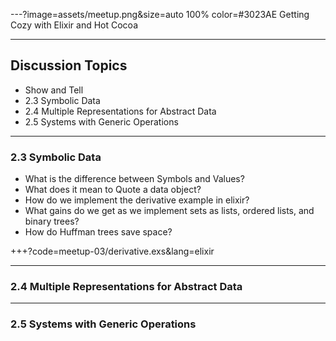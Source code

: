 ---?image=assets/meetup.png&size=auto 100% color=#3023AE
Getting Cozy with Elixir and Hot Cocoa

---
## Discussion Topics
- Show and Tell
- 2.3 Symbolic Data
- 2.4 Multiple Representations for Abstract Data
- 2.5 Systems with Generic Operations

---
### 2.3 Symbolic Data
- What is the difference between Symbols and Values?
- What does it mean to Quote a data object?
- How do we implement the derivative example in elixir?
- What gains do we get as we implement sets as lists, ordered lists, and binary
  trees?
- How do Huffman trees save space?

+++?code=meetup-03/derivative.exs&lang=elixir

---
### 2.4 Multiple Representations for Abstract Data

---
### 2.5 Systems with Generic Operations

